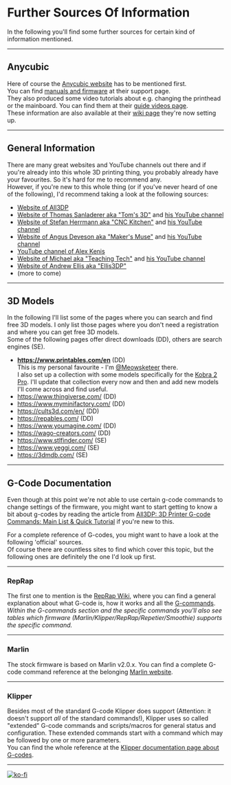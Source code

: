 <link rel=”manifest” href=”docs/manifest.webmanifest”>

# Further Sources Of Information
In the following you'll find some further sources for certain kind of information mentioned.  

---

## Anycubic 
Here of course the [Anycubic website](https://www.anycubic.com) has to be mentioned first.  
You can find [manuals and firmware](https://www.anycubic.com/pages/firmware-software) at their support page.  
They also produced some video tutorials about e.g. changing the printhead or the mainboard. You can find them at their [guide videos page](https://www.anycubic.com/pages/guide-videos).  
These information are also available at their [wiki page](https://wiki.anycubic.com/en/fdm-3d-printer/kobra-2-neo) they're now setting up.  

---

## General Information
There are many great websites and YouTube channels out there and if you're already into this whole 3D printing thing, you probably already have your favourites. So it's hard for me to recommend any.  
However, if you're new to this whole thing (or if you've never heard of one of the following), I'd recommend taking a look at the following sources:  

- [Website of All3DP](https://all3dp.com/)
- [Website of Thomas Sanladerer aka "Tom's 3D"](https://toms3d.org/) and [his YouTube channel](https://www.youtube.com/thomassanladerer) 
- [Website of Stefan Herrmann aka "CNC Kitchen"](https://www.cnckitchen.com/) and [his YouTube channel](https://www.youtube.com/@CNCKitchen)
- [Website of Angus Deveson aka "Maker's Muse"](https://www.makersmuse.com/) and [his YouTube channel](https://www.youtube.com/@MakersMuse)
- [YouTube channel of Alex Kenis](https://www.youtube.com/@AlexKenis)
- [Website of Michael aka "Teaching Tech"](https://teachingtechyt.github.io/) and [his YouTube channel](https://www.youtube.com/@TeachingTech)
- [Website of Andrew Ellis aka "Ellis3DP"](https://ellis3dp.com/Print-Tuning-Guide/)
- (more to come)

---

## 3D Models
In the following I'll list some of the pages where you can search and find free 3D models. I only list those pages where you don't need a registration and where you can get free 3D models.  
Some of the following pages offer direct downloads (DD), others are search engines (SE).   

- **https://www.printables.com/en** (DD)  
  This is my personal favourite - I'm [@Meowsketeer](https://www.printables.com/@Meowsketeer) there.  
  I also set up a collection with some models specifically for the [Kobra 2 Pro](https://www.printables.com/@Meowsketeer/collections/1122969). I'll update that collection every now and then and add new models I'll come across and find useful.   
- https://www.thingiverse.com/ (DD)
- https://www.myminifactory.com/ (DD)
- https://cults3d.com/en/ (DD)
- https://repables.com/ (DD)
- https://www.youmagine.com/ (DD)
- https://wago-creators.com/ (DD)
- https://www.stlfinder.com/ (SE)
- https://www.yeggi.com/ (SE)
- https://3dmdb.com/ (SE)

---

## G-Code Documentation
Even though at this point we're not able to use certain g-code commands to change settings of the firmware, you might want to start getting to know a bit about g-codes by reading the article from [All3DP: 3D Printer G-code Commands: Main List & Quick Tutorial](https://all3dp.com/2/3d-printer-g-code-commands-list-tutorial/) if you're new to this.  
  
For a complete reference of G-codes, you might want to have a look at the following 'official' sources.  
Of course there are countless sites to find which cover this topic, but the following ones are definitely the one I'd look up first.    

---

### RepRap
The first one to mention is the [RepRap Wiki](https://reprap.org/wiki/G-code), where you can find a general explanation about what G-code is, how it works and all the [G-commands](https://reprap.org/wiki/G-code#G-commands).  
*Within the G-commands section and the specific commands you'll also see tables which firmware (Marlin/Klipper/RepRap/Repetier/Smoothie) supports the specific command.* 

---
   
### Marlin 
The stock firmware is based on Marlin v2.0.x. You can find a complete G-code command reference at the belonging [Marlin website](https://marlinfw.org/meta/gcode/).  

---
  
### Klipper 
Besides most of the standard G-code Klipper does support (Attention: it doesn't support *all* of the standard commands!), Klipper uses so called "extended" G-code commands and scripts/macros for general status and configuration. These extended commands start with a command which may be followed by one or more parameters.  
You can find the whole reference at the [Klipper documentation page about G-codes](https://www.klipper3d.org/G-Codes.html).   

---

[![ko-fi](https://ko-fi.com/img/githubbutton_sm.svg)](https://ko-fi.com/U6U5NPB51)  

